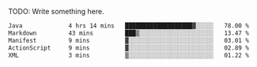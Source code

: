 TODO: Write something here.

<!--
### Hi there 👋
-->

<!--
**JustHm228/JustHm228** is a ✨ _special_ ✨ repository because its `README.md` (this file) appears on your GitHub profile.

Here are some ideas to get you started:

- 🔭 I’m currently working on ...
- 🌱 I’m currently learning ...
- 👯 I’m looking to collaborate on ...
- 🤔 I’m looking for help with ...
- 💬 Ask me about ...
- 📫 How to reach me: ...
- 😄 Pronouns: ...
- ⚡ Fun fact: ...
-->

<!--START_SECTION:waka-->

```txt
Java             4 hrs 14 mins   ███████████████████▓░░░░░   78.00 %
Markdown         43 mins         ███▒░░░░░░░░░░░░░░░░░░░░░   13.47 %
Manifest         9 mins          ▓░░░░░░░░░░░░░░░░░░░░░░░░   03.01 %
ActionScript     9 mins          ▓░░░░░░░░░░░░░░░░░░░░░░░░   02.89 %
XML              3 mins          ▒░░░░░░░░░░░░░░░░░░░░░░░░   01.22 %
```

<!--END_SECTION:waka-->
